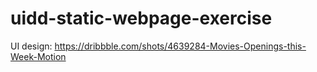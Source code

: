 # uidd-static-webpage-exercise
UI design: https://dribbble.com/shots/4639284-Movies-Openings-this-Week-Motion
